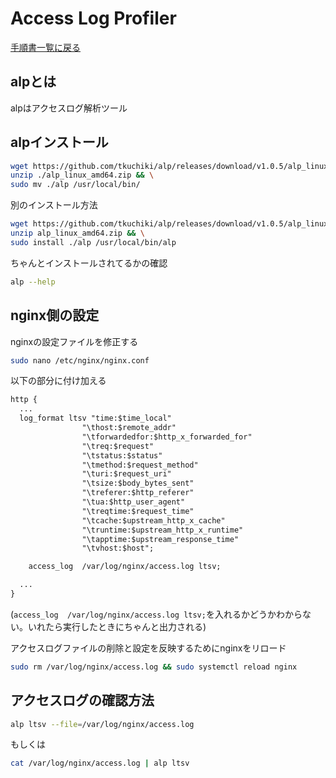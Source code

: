 # Access Log Profiler

[手順書一覧に戻る](./README.md)

## alpとは
alpはアクセスログ解析ツール

## alpインストール

```bash
wget https://github.com/tkuchiki/alp/releases/download/v1.0.5/alp_linux_amd64.zip && \
unzip ./alp_linux_amd64.zip && \
sudo mv ./alp /usr/local/bin/
```

別のインストール方法

```bash
wget https://github.com/tkuchiki/alp/releases/download/v1.0.5/alp_linux_amd64.zip && \
unzip alp_linux_amd64.zip && \
sudo install ./alp /usr/local/bin/alp
```

ちゃんとインストールされてるかの確認

```bash
alp --help
```

## nginx側の設定

nginxの設定ファイルを修正する

```bash
sudo nano /etc/nginx/nginx.conf
```

以下の部分に付け加える

```txt
http {
  ...
  log_format ltsv "time:$time_local"
                "\thost:$remote_addr"
                "\tforwardedfor:$http_x_forwarded_for"
                "\treq:$request"
                "\tstatus:$status"
                "\tmethod:$request_method"
                "\turi:$request_uri"
                "\tsize:$body_bytes_sent"
                "\treferer:$http_referer"
                "\tua:$http_user_agent"
                "\treqtime:$request_time"
                "\tcache:$upstream_http_x_cache"
                "\truntime:$upstream_http_x_runtime"
                "\tapptime:$upstream_response_time"
                "\tvhost:$host";

    access_log  /var/log/nginx/access.log ltsv;

  ...
}
```

(`access_log  /var/log/nginx/access.log ltsv;`を入れるかどうかわからない。いれたら実行したときにちゃんと出力される)

アクセスログファイルの削除と設定を反映するためにnginxをリロード

```bash
sudo rm /var/log/nginx/access.log && sudo systemctl reload nginx
```

## アクセスログの確認方法

```bash
alp ltsv --file=/var/log/nginx/access.log
```

もしくは

```bash
cat /var/log/nginx/access.log | alp ltsv
```

